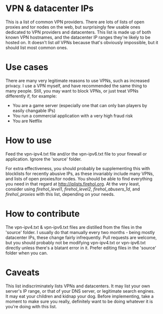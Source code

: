 # VPN & datacenter IPs
This is a list of common VPN providers. There are lots of lists of open proxies and tor nodes on the web, but surprisingly few usable ones dedicated to VPN providers and datacenters. This list is made up of both known VPN hostnames, and the datacenter IP ranges they're likely to be hosted on. It doesn't list _all_ VPNs because that's obviously impossible, but it should list most common ones.

# Use cases
There are many very legitimate reasons to use VPNs, such as increased privacy. I use a VPN myself, and have recommended the same thing to many people. Still, you may want to block VPNs, or just treat VPNs differently if, for example:

  - You are a game server (especially one that can only ban players by easily changable IPs)
  - You run a commercial application with a very high fraud risk
  - You are Netflix

# How to use
Feed the vpn-ipv4.txt file and/or the vpn-ipv6.txt file to your firewall or application. Ignore the 'source' folder.

For extra effectiveness, you should probably be supplementing this with blocklists for recently abusive IPs, as these invariably include many VPNs, and lists of open proxies/tor nodes. You should be able to find everything you need in that regard at http://iplists.firehol.org. At the very least, consider using _firehol_level1_, _firehol_level2_, _firehol_abusers_1d_, and _firehol_proxies_ with this list, depending on your needs.

# How to contribute
The vpn-ipv4.txt & vpn-ipv6.txt files are distilled from the files in the 'source' folder. I usually  do that manually every two months - being mostly datacenter IPs, these change fairly infrequently. Pull requests are welcome, but you should probably not be modifying vpn-ipv4.txt or vpn-ipv6.txt directly unless there's a blatant error in it. Prefer editing files in the 'source' folder when you can.

# Caveats
This list indiscriminately lists VPNs and datacenters. It may list your own server's IP range, or that of your DNS server, or legitimate search engines. It may eat your children and kidnap your dog. Before implementing, take a moment to make sure you really, definitely want to be doing whatever it is you're doing with this list.
